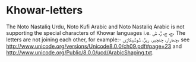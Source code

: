 # Khowar-letters
The Noto Nastaliq Urdu, Noto Kufi Arabic  and Noto Nastaliq Arabic is not supporting the special characters of Khowar languages i.e. ݯ، ݮ، ݱ، ݰ،  The letters are not joining each other, for example:- ݯھترار، ݮنݮیر، ریݱ، ݰوݰپکاڑی، see http://www.unicode.org/versions/Unicode8.0.0/ch09.pdf#page=23 and http://www.unicode.org/Public/8.0.0/ucd/ArabicShaping.txt.
